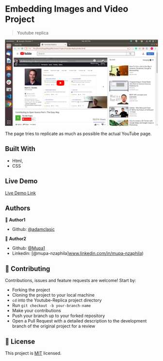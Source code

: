 # Embedding Images and Video Project

> Youtube replica

![screenshot](./images/Screenshot.png)

The page tries to replicate as much as possible the actual YouTube page.

## Built With

- Html,
- CSS

## Live Demo

[Live Demo Link](https://rawcdn.githack.com/adamclasic/Youtube-clone/b04e6677ebf2cd1ccb571f1554c6a5a42ac171c9/index.html
)


## Authors

👤 **Author1**

- Github: [@adamclasic](https://github.com/adamclasic)


👤 **Author2**

- Github: [@Mupa1](https://github.com/Mupa1)
- Linkedin: [@mupa-nzaphila]www.linkedin.com/in/mupa-nzaphila)

## 🤝 Contributing

Contributions, issues and feature requests are welcome! Start by:
* Forking the project
* Cloning the project to your local machine
* `cd` into the Youtube-Replica project directory
* Run `git checkout -b your-branch-name`
* Make your contributions
* Push your branch up to your forked repository
* Open a Pull Request with a detailed description to the development branch of the original project for a review

## 📝 License

This project is [MIT](https://opensource.org/licenses/MIT) licensed.

